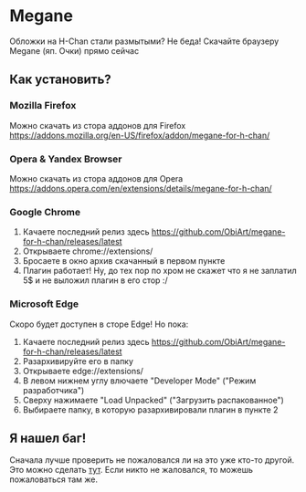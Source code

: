 # Megane
Обложки на H-Chan стали размытыми? Не беда! Скачайте браузеру Megane (яп. Очки) прямо сейчас

## Как установить?

### Mozilla Firefox
Можно скачать из стора аддонов для Firefox https://addons.mozilla.org/en-US/firefox/addon/megane-for-h-chan/

### Opera & Yandex Browser
Можно скачать из стора аддонов для Opera https://addons.opera.com/en/extensions/details/megane-for-h-chan/

### Google Chrome
1. Качаете последний релиз здесь https://github.com/ObiArt/megane-for-h-chan/releases/latest
2. Открываете chrome://extensions/
3. Бросаете в окно архив скачанный в первом пункте
4. Плагин работает! Ну, до тех пор по хром не скажет что я не заплатил 5$ и не выложил плагин в его стор :/

### Microsoft Edge
Скоро будет доступен в сторе Edge! Но пока:
1. Качаете последний релиз здесь https://github.com/ObiArt/megane-for-h-chan/releases/latest
2. Разархивируйте его в папку
3. Открываете edge://extensions/
4. В левом нижнем углу влючаете "Developer Mode" ("Режим разработчика")
5. Сверху нажимаете "Load Unpacked" ("Загрузить распакованное")
6. Выбираете папку, в которую разархивировали плагин в пункте 2

## Я нашел баг!
Сначала лучше проверить не пожаловался ли на это уже кто-то другой. Это можно сделать [тут](https://github.com/ObiArt/megane-for-h-chan/issues).
Если никто не жаловался, то можешь пожаловаться там же.

